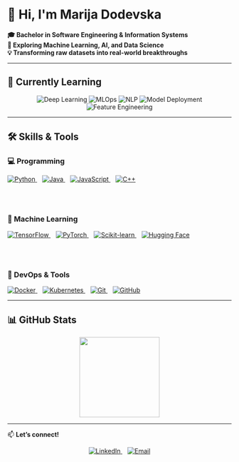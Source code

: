 <!-- Profile Header -->
<h1 >👋 Hi, I'm Marija Dodevska</h1>

<p><strong>
🎓 Bachelor in Software Engineering & Information Systems<br>
🤖 Exploring Machine Learning, AI, and Data Science<br>
💡 Transforming raw datasets into real-world breakthroughs
</strong></p>

---

## 🌱 Currently Learning  

<p align="center">
  <img src="https://img.shields.io/badge/Deep%20Learning-FF6F00?style=for-the-badge&logo=tensorflow&logoColor=white" alt="Deep Learning" />
  <img src="https://img.shields.io/badge/MLOps-FF4B4B?style=for-the-badge&logo=mlflow&logoColor=white" alt="MLOps" />
  <img src="https://img.shields.io/badge/NLP-8E44AD?style=for-the-badge&logo=spacy&logoColor=white" alt="NLP" />
  <img src="https://img.shields.io/badge/Model%20Deployment-2496ED?style=for-the-badge&logo=docker&logoColor=white" alt="Model Deployment" />
  <img src="https://img.shields.io/badge/Feature%20Engineering-FFD43B?style=for-the-badge&logo=python&logoColor=black" alt="Feature Engineering" />
</p>

---

## 🛠 Skills & Tools  

<p align="center">

### 💻 Programming  
<a href="https://www.python.org/" target="_blank" rel="noopener noreferrer">
  <img alt="Python" src="https://img.shields.io/badge/-Python-3776AB?style=for-the-badge&logo=python&logoColor=white" />
</a>
&nbsp;&nbsp;
<a href="https://www.java.com/" target="_blank" rel="noopener noreferrer">
  <img alt="Java" src="https://img.shields.io/badge/-Java-007396?style=for-the-badge&logo=java&logoColor=white" />
</a>
&nbsp;&nbsp;
<a href="https://developer.mozilla.org/en-US/docs/Web/JavaScript" target="_blank" rel="noopener noreferrer">
  <img alt="JavaScript" src="https://img.shields.io/badge/-JavaScript-F7DF1E?style=for-the-badge&logo=javascript&logoColor=black" />
</a>
&nbsp;&nbsp;
<a href="https://isocpp.org/" target="_blank" rel="noopener noreferrer">
  <img alt="C++" src="https://img.shields.io/badge/-C++-00599C?style=for-the-badge&logo=c%2B%2B&logoColor=white" />
</a>

<br><br>

### 🤖 Machine Learning  
<a href="https://www.tensorflow.org/" target="_blank" rel="noopener noreferrer">
  <img alt="TensorFlow" src="https://img.shields.io/badge/-TensorFlow-FF6F00?style=for-the-badge&logo=tensorflow&logoColor=white" />
</a>
&nbsp;&nbsp;
<a href="https://pytorch.org/" target="_blank" rel="noopener noreferrer">
  <img alt="PyTorch" src="https://img.shields.io/badge/-PyTorch-EE4C2C?style=for-the-badge&logo=pytorch&logoColor=white" />
</a>
&nbsp;&nbsp;
<a href="https://scikit-learn.org/" target="_blank" rel="noopener noreferrer">
  <img alt="Scikit-learn" src="https://img.shields.io/badge/-Scikit--learn-F7931E?style=for-the-badge&logo=scikitlearn&logoColor=white" />
</a>
&nbsp;&nbsp;
<a href="https://huggingface.co/" target="_blank" rel="noopener noreferrer">
  <img alt="Hugging Face" src="https://img.shields.io/badge/-Hugging%20Face-FF6F61?style=for-the-badge&logo=huggingface&logoColor=white" />
</a>

<br><br>

### 🚀 DevOps & Tools  
<a href="https://www.docker.com/" target="_blank" rel="noopener noreferrer">
  <img alt="Docker" src="https://img.shields.io/badge/-Docker-2496ED?style=for-the-badge&logo=docker&logoColor=white" />
</a>
&nbsp;&nbsp;
<a href="https://kubernetes.io/" target="_blank" rel="noopener noreferrer">
  <img alt="Kubernetes" src="https://img.shields.io/badge/-Kubernetes-326CE5?style=for-the-badge&logo=kubernetes&logoColor=white" />
</a>
&nbsp;&nbsp;
<a href="https://git-scm.com/" target="_blank" rel="noopener noreferrer">
  <img alt="Git" src="https://img.shields.io/badge/-Git-F05032?style=for-the-badge&logo=git&logoColor=white" />
</a>
&nbsp;&nbsp;
<a href="https://github.com/" target="_blank" rel="noopener noreferrer">
  <img alt="GitHub" src="https://img.shields.io/badge/-GitHub-181717?style=for-the-badge&logo=github&logoColor=white" />
</a>

</p>

---

## 📊 GitHub Stats  
  
<p align="center">
  <img src="https://github-readme-stats.vercel.app/api/top-langs/?username=MarijaDodevska&layout=compact&theme=gruvbox_light" height="180em" />
</p>

---

📫 **Let’s connect!**  

<p align="center">
  <a href="https://www.linkedin.com/in/marija-dodevska-31ba8b24b/" target="_blank" rel="noopener noreferrer" title="LinkedIn">
    <img src="https://img.shields.io/badge/-LinkedIn-0A66C2?style=for-the-badge&logo=linkedin&logoColor=white" alt="LinkedIn" />
  </a>
  &nbsp;&nbsp;
  <a href="mailto:marijadodevska01@gmail.com" target="_blank" rel="noopener noreferrer" title="Email">
    <img src="https://img.shields.io/badge/-Email-D14836?style=for-the-badge&logo=gmail&logoColor=white" alt="Email" />
  </a>
</p>
